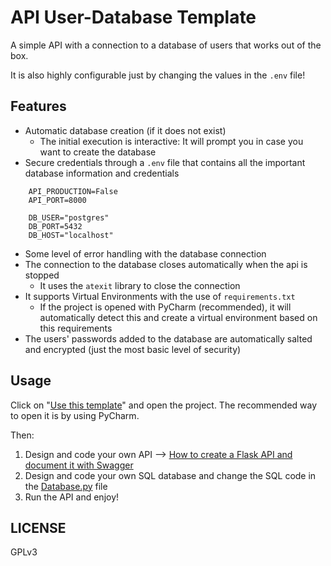 # API User-Database Template
A simple API with a connection to a database of users that works out of the box.

It is also highly configurable just by changing the values in the `.env` file!

## Features
- Automatic database creation (if it does not exist)
  - The initial execution is interactive: It will prompt you in case you want to create the database
- Secure credentials through a `.env` file that contains all the important database information and credentials
```
    API_PRODUCTION=False
    API_PORT=8000
    
    DB_USER="postgres"
    DB_PORT=5432
    DB_HOST="localhost"
```
- Some level of error handling with the database connection
- The connection to the database closes automatically when the api is stopped
  - It uses the `atexit` library to close the connection
- It supports Virtual Environments with the use of `requirements.txt`
  - If the project is opened with PyCharm (recommended), it will automatically detect this and 
  create a virtual environment based on this requirements
- The users' passwords added to the database are automatically salted and encrypted (just the most basic level of security)

## Usage
Click on "[Use this template](https://github.com/simple-templates/api-userdb-template/generate)" and open the project. 
The recommended way to open it is by using PyCharm.

Then:
1. Design and code your own API --> [How to create a Flask API and document it with Swagger](https://www.imaginarycloud.com/blog/flask-python/)
2. Design and code your own SQL database and change the SQL code in the 
[Database.py](https://github.com/simple-templates/api-userdb-template/blob/91472ef31e52b6f6b0ebab88ec82666d0ad897b0/Database.py) file
3. Run the API and enjoy!

## LICENSE
GPLv3